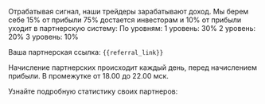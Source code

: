 Отрабатывая сигнал, наши трейдеры зарабатывают доход.
Мы берем себе 15% от прибыли
75% достается инвесторам и 10% от прибыли уходит в партнерскую систему:
По уровням:
1 уровень:  30%
2 уровень:  20%
3 уровень:  10%

Ваша партнерская ссылка: `{{referral_link}}`

Начисление партнерских происходит каждый день, перед начислением прибыли.
В промежутке от 18.00 до 22.00 мск.

Узнайте подробную статистику своих партнеров: